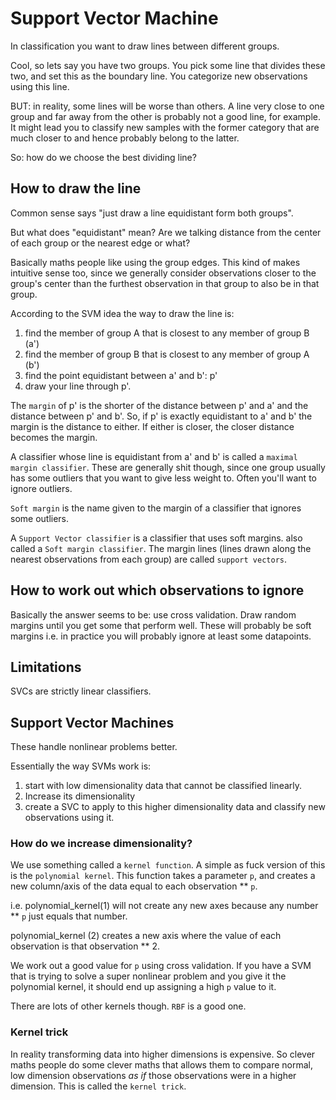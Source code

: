 # Support Vector Machine

In classification you want to draw lines between different groups. 

Cool, so lets say you have two groups. You pick some line that divides these two, and set this as the boundary line. You categorize new observations using this line.

BUT: in reality, some lines will be worse than others. A line very close to one group and far away from the other is probably not a good line, for example. It might lead you to classify new samples with the former category that are much closer to and hence probably belong to the latter. 

So: how do we choose the best dividing line?

## How to draw the line

Common sense says "just draw a line equidistant form both groups". 

But what does "equidistant" mean? Are we talking distance from the center of each group or the nearest edge or what?

Basically maths people like using the group edges. This kind of makes intuitive sense too, since we generally consider observations closer to the group's center than the furthest observation in that group to also be in that group.

According to the SVM idea the way to draw the line is:

1. find the member of group A that is closest to any member of group B (a')
2. find the member of group B that is closest to any member of group A (b')
3. find the point equidistant between a' and b': p'
4. draw your line through p'. 

The `margin` of p' is the shorter of the distance between p' and a' and the distance between p' and b'. So, if p' is exactly equidistant to a' and b' the margin is the distance to either. If either is closer, the closer distance becomes the margin.

A classifier whose line is equidistant from a' and b' is called a `maximal margin classifier`. These are generally shit though, since one group usually has some outliers that you want to give less weight to. Often you'll want to ignore outliers. 


`Soft margin` is the name given to the margin of a classifier that ignores some outliers. 

A `Support Vector classifier` is a classifier that uses soft margins. also called a `Soft margin classifier`. The margin lines (lines drawn along the nearest observations from each group) are called `support vectors`.

## How to work out which observations to ignore

Basically the answer seems to be: use cross validation. Draw random margins until you get some that perform well. These will probably be soft margins i.e. in practice you will probably ignore at least some datapoints.


## Limitations

SVCs are strictly linear classifiers. 

## Support Vector Machines

These handle nonlinear problems better.

Essentially the way SVMs work is:

1. start with low dimensionality data that cannot be classified linearly. 
2. Increase its dimensionality
3. create a SVC to apply to this higher dimensionality data and classify new observations using it.

### How do we increase dimensionality?

We use something called a `kernel function`. A simple as fuck version of this is the `polynomial kernel`. This function takes a parameter `p`, and creates a new column/axis of the data equal to each observation ** `p`.

i.e. polynomial_kernel(1) will not create any new axes because any number ** `p` just equals that number. 

polynomial_kernel (2) creates a new axis where the value of each observation is that observation ** 2. 

We work out a good value for `p` using cross validation. If you have a SVM that is trying to solve a super nonlinear problem and you give it the polynomial kernel, it should end up assigning a high `p` value to it.

There are lots of other kernels though. `RBF` is a good one.

### Kernel trick

In reality transforming data into higher dimensions is expensive. So clever maths people do some clever maths that allows them to compare normal, low dimension observations *as if* those observations were in a higher dimension. This is called the `kernel trick`. 